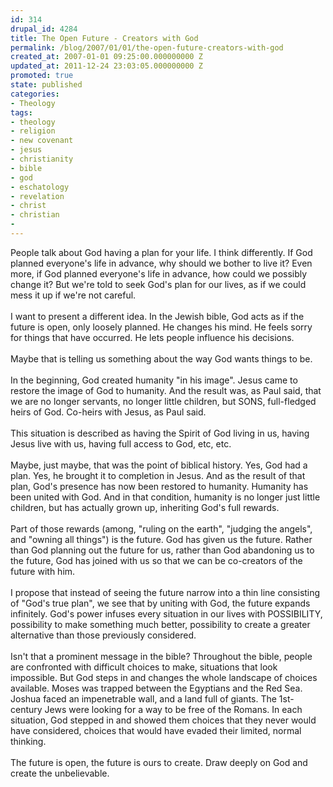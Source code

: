 ```yaml
---
id: 314
drupal_id: 4284
title: The Open Future - Creators with God
permalink: /blog/2007/01/01/the-open-future-creators-with-god
created_at: 2007-01-01 09:25:00.000000000 Z
updated_at: 2011-12-24 23:03:05.000000000 Z
promoted: true
state: published
categories:
- Theology
tags:
- theology
- religion
- new covenant
- jesus
- christianity
- bible
- god
- eschatology
- revelation
- christ
- christian
- 
---
```

People talk about God having a plan for your life. I think differently. If God planned everyone's life in advance, why should we bother to live it? Even more, if God planned everyone's life in advance, how could we possibly change it? But we're told to seek God's plan for our lives, as if we could mess it up if we're not careful.<br /><br />I want to present a different idea. In the Jewish bible, God acts as if the future is open, only loosely planned. He changes his mind. He feels sorry for things that have occurred. He lets people influence his decisions.<br /><br />Maybe that is telling us something about the way God wants things to be.<br /><br />In the beginning, God created humanity "in his image". Jesus came to restore the image of God to humanity. And the result was, as Paul said, that we are no longer servants, no longer little children, but SONS, full-fledged heirs of God. Co-heirs with Jesus, as Paul said.<br /><br />This situation is described as having the Spirit of God living in us, having Jesus live with us, having full access to God, etc, etc.<br /><br />Maybe, just maybe, that was the point of biblical history. Yes, God had a plan. Yes, he brought it to completion in Jesus. And as the result of that plan, God's presence has now been restored to humanity. Humanity has been united with God. And in that condition, humanity is no longer just little children, but has actually grown up, inheriting God's full rewards.<br /><br />Part of those rewards (among, "ruling on the earth", "judging the angels", and "owning all things") is the future. God has given us the future. Rather than God planning out the future for us, rather than God abandoning us to the future, God has joined with us so that we can be co-creators of the future with him.<br /><br />I propose that instead of seeing the future narrow into a thin line consisting of "God's true plan", we see that by uniting with God, the future expands infinitely. God's power infuses every situation in our lives with POSSIBILITY, possibility to make something much better, possibility to create a greater alternative than those previously considered.<br /><br />Isn't that a prominent message in the bible? Throughout the bible, people are confronted with difficult choices to make, situations that look impossible. But God steps in and changes the whole landscape of choices available. Moses was trapped between the Egyptians and the Red Sea. Joshua faced an impenetrable wall, and a land full of giants. The 1st-century Jews were looking for a way to be free of the Romans. In each situation, God stepped in and showed them choices that they never would have considered, choices that would have evaded their limited, normal thinking.<br /><br />The future is open, the future is ours to create. Draw deeply on God and create the unbelievable.
